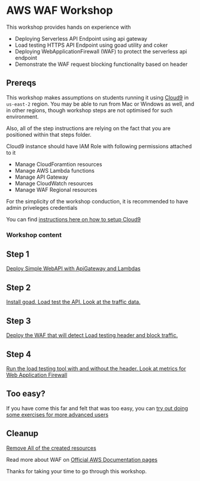 # AWS WAF Workshop

This workshop provides hands on experience with
- Deploying Serverless API Endpoint using api gateway
- Load testing HTTPS API Endpoint using goad utility and coker
- Deploying WebApplicationFirewall (WAF) to protect the serverless api endpoint
- Demonstrate the WAF request blocking functionality based 
on header

## Prereqs


This workshop makes assumptions on students running it using [Cloud9](https://aws.amazon.com/cloud9/) in `us-east-2` region. You may be able to run from Mac
or Windows as well, and in other regions, though workshop steps are not optimised for such environment. 

Also, all of the step instructions are relying
on the fact that you are positioned within that steps
folder.

Cloud9 instance should have IAM Role with following permissions attached to it
 - Manage CloudForamtion resources
 - Manage AWS Lambda functions
 - Manage API Gateway
 - Manage CloudWatch resources
 - Manage WAF Regional resources

For the simplicity of the workshop conduction, it is 
recommended to have admin priveleges credentials

You can find [instructions here on how to setup Cloud9](cloud9.md)


### Workshop content

## Step 1 

[Deploy Simple WebAPI with ApiGateway and Lambdas](step1/README.md)

## Step 2

[Install goad. Load test the API. Look at the traffic data.](step2/README.md)

## Step 3

[Deploy the WAF that will detect Load testing header and block traffic.](step3/README.md)

## Step 4

[Run the load testing tool with and without the header. Look at metrics for Web Application Firewall](step4/README.md) 


## Too easy?

If you have come this far and felt that was too easy, you can [try out doing some exercises for more advanced users](advanced.md)

## Cleanup

[Remove All of the created resources](cleanup.md)

Read more about WAF on [Official AWS Documentation pages](https://docs.aws.amazon.com/waf/latest/APIReference/Welcome.html)

Thanks for taking your time to go through this workshop. 
